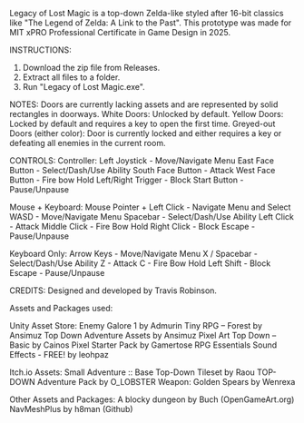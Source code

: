 Legacy of Lost Magic is a top-down Zelda-like styled after 16-bit classics like "The Legend of Zelda: A Link to the Past".
This prototype was made for MIT xPRO Professional Certificate in Game Design in 2025.


INSTRUCTIONS:
1. Download the zip file from Releases.
2. Extract all files to a folder.
3. Run "Legacy of Lost Magic.exe".


NOTES:
Doors are currently lacking assets and are represented by solid rectangles in doorways.
White Doors: Unlocked by default.
Yellow Doors: Locked by default and requires a key to open the first time.
Greyed-out Doors (either color): Door is currently locked and either requires a key or defeating all enemies in the current room.


CONTROLS:
Controller:
Left Joystick - Move/Navigate Menu
East Face Button - Select/Dash/Use Ability
South Face Button - Attack
West Face Button - Fire bow
Hold Left/Right Trigger - Block
Start Button - Pause/Unpause

Mouse + Keyboard:
Mouse Pointer + Left Click - Navigate Menu and Select
WASD - Move/Navigate Menu
Spacebar - Select/Dash/Use Ability
Left Click - Attack
Middle Click - Fire Bow
Hold Right Click - Block
Escape - Pause/Unpause

Keyboard Only:
Arrow Keys - Move/Navigate Menu
X / Spacebar - Select/Dash/Use Ability
Z - Attack
C - Fire Bow
Hold Left Shift - Block
Escape - Pause/Unpause


CREDITS:
Designed and developed by Travis Robinson.

Assets and Packages used:

Unity Asset Store:
Enemy Galore 1 by Admurin
Tiny RPG – Forest by Ansimuz
Top Down Adventure Assets by Ansimuz
Pixel Art Top Down – Basic by Cainos
Pixel Starter Pack by Gamertose
RPG Essentials Sound Effects - FREE! by leohpaz

Itch.io Assets:
Small Adventure :: Base Top-Down Tileset by Raou
TOP-DOWN Adventure Pack by O_LOBSTER
Weapon: Golden Spears by Wenrexa

Other Assets and Packages:
A blocky dungeon by Buch (OpenGameArt.org)
NavMeshPlus by h8man (Github)